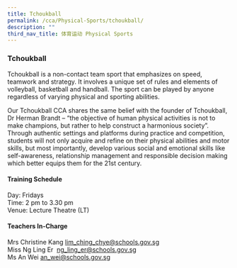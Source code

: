 ```yaml
---
title: Tchoukball
permalink: /cca/Physical-Sports/tchoukball/
description: ""
third_nav_title: 体育运动 Physical Sports
---
```



### Tchoukball

Tchoukball is a non-contact team sport that emphasizes on speed, teamwork and strategy. It involves a unique set of rules and elements of volleyball, basketball and handball. The sport can be played by anyone regardless of varying physical and sporting abilities.

  

Our Tchoukball CCA shares the same belief with the founder of Tchoukball, Dr Herman Brandt – “the objective of human physical activities is not to make champions, but rather to help construct a harmonious society”. Through authentic settings and platforms during practice and competition, students will not only acquire and refine on their physical abilities and motor skills, but most importantly, develop various social and emotional skills like self-awareness, relationship management and responsible decision making which better equips them for the 21st century.

  

#### Training Schedule

Day: Fridays<br>
Time: 2 pm to 3.30 pm<br>
Venue: Lecture Theatre (LT)

#### Teachers In-Charge

Mrs Christine Kang [lim\_ching\_chye@schools.gov.sg](mailto:lim_ching_chye@schools.gov.sg)<br>
Miss Ng Ling Er  [ng\_ling\_er@schools.gov.sg](mailto:ng_ling_er@schools.gov.sg)  <br>
Ms An Wei [an\_wei@schools.gov.sg](mailto:an_wei@schools.gov.sg)